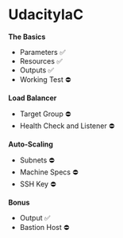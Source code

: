 # UdacityIaC

**The Basics**
  * Parameters :white_check_mark:
  * Resources :white_check_mark:
  * Outputs :white_check_mark:
  * Working Test :no_entry:
  
**Load Balancer**
 * Target Group :no_entry:
 * Health Check and Listener :no_entry:
 
**Auto-Scaling**
 * Subnets :no_entry:
 * Machine Specs :no_entry:
 * SSH Key :no_entry:
 
**Bonus**
 * Output :white_check_mark:
 * Bastion Host :no_entry:
 
